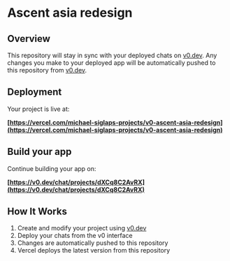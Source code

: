 # Ascent asia redesign

## Overview

This repository will stay in sync with your deployed chats on [v0.dev](https://v0.dev).
Any changes you make to your deployed app will be automatically pushed to this repository from [v0.dev](https://v0.dev).

## Deployment

Your project is live at:

**[https://vercel.com/michael-siglaps-projects/v0-ascent-asia-redesign](https://vercel.com/michael-siglaps-projects/v0-ascent-asia-redesign)**

## Build your app

Continue building your app on:

**[https://v0.dev/chat/projects/dXCq8C2AvRX](https://v0.dev/chat/projects/dXCq8C2AvRX)**

## How It Works

1. Create and modify your project using [v0.dev](https://v0.dev)
2. Deploy your chats from the v0 interface
3. Changes are automatically pushed to this repository
4. Vercel deploys the latest version from this repository
